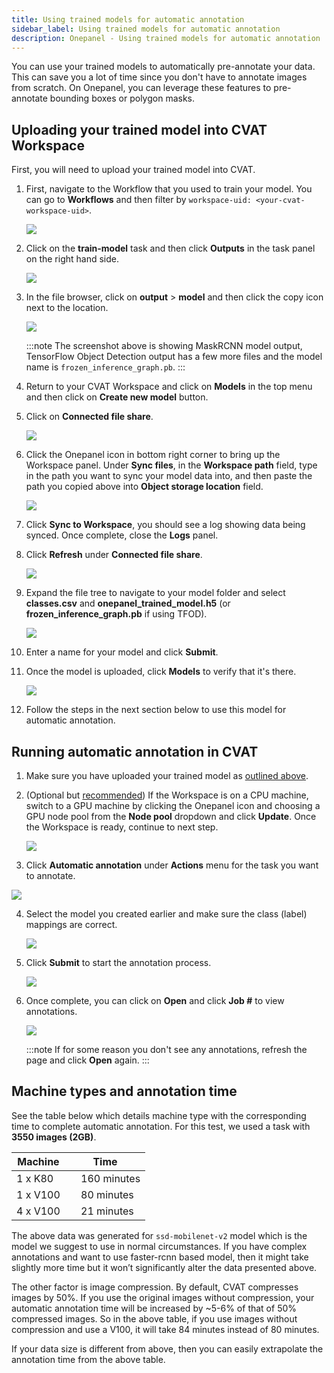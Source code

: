 ```yaml
---
title: Using trained models for automatic annotation
sidebar_label: Using trained models for automatic annotation
description: Onepanel - Using trained models for automatic annotation
---
```


You can use your trained models to automatically pre-annotate your data. This can save you a lot of time since you don't have to annotate images from scratch. On Onepanel, you can leverage these features to pre-annotate bounding boxes or polygon masks.

## Uploading your trained model into CVAT Workspace

First, you will need to upload your trained model into CVAT.

1. First, navigate to the Workflow that you used to train your model. You can go to **Workflows** and then filter by `workspace-uid: <your-cvat-workspace-uid>`.

    ![](../../../static/img/automatic-annotation-131131.png)

2. Click on the **train-model** task and then click **Outputs** in the task panel on the right hand side.

    ![](../../../static/img/automatic-annotation-130955.png)

3. In the file browser, click on **output** > **model** and then click the copy icon next to the location.

    ![](../../../static/img/automatic-annotation-131405.png)

    :::note
    The screenshot above is showing MaskRCNN model output, TensorFlow Object Detection output has a few more files and the model name is `frozen_inference_graph.pb`.
    :::

4. Return to your CVAT Workspace and click on **Models** in the top menu and then click on **Create new model** button.

5. Click on **Connected file share**.

    ![](../../../static/img/quickstart-212157.png)
  
6. Click the Onepanel icon in bottom right corner to bring up the Workspace panel. Under **Sync files**, in the **Workspace path** field, type in the path you want to sync your model data into, and then paste the path you copied above into **Object storage location** field.

    ![](../../../static/img/automatic-annotation-142205.png)

7. Click **Sync to Workspace**, you should see a log showing data being synced. Once complete, close the **Logs** panel.

8. Click **Refresh** under **Connected file share**.

    ![](../../../static/img/automatic-annotation-142859.png)

9.  Expand the file tree to navigate to your model folder and select **classes.csv** and **onepanel_trained_model.h5** (or **frozen_inference_graph.pb** if using TFOD).

    ![](../../../static/img/automatic-annotation-143127.png)

10. Enter a name for your model and click **Submit**.

11. Once the model is uploaded, click **Models** to verify that it's there.

    ![](../../../static/img/automatic-annotation-143520.png)

12. Follow the steps in the next section below to use this model for automatic annotation.

## Running automatic annotation in CVAT

1. Make sure you have uploaded your trained model as [outlined above](#uploading-your-trained-model-into-cvat-workspace).

2. (Optional but [recommended](#machine-types-and-annotation-time)) If the Workspace is on a CPU machine, switch to a GPU machine by clicking the Onepanel icon and choosing a GPU node pool from the **Node pool** dropdown and click **Update**. Once the Workspace is ready, continue to next step.

    ![](../../../static/img/automatic-annotation-155820.png)

3. Click **Automatic annotation** under **Actions** menu for the task you want to annotate. 

  ![](../../../static/img/automatic-annotation-154827.png)

4. Select the model you created earlier and make sure the class (label) mappings are correct.

    ![](../../../static/img/automatic-annotation-155007.png)

5. Click **Submit** to start the annotation process.

    ![](../../../static/img/automatic-annotation-162019.png)

6. Once complete, you can click on **Open** and click **Job #** to view annotations.

    ![](../../../static/img/automatic-annotation-162205.png)

    :::note
    If for some reason you don't see any annotations, refresh the page and click **Open** again.
    :::

## Machine types and annotation time

See the table below which details machine type with the corresponding time to complete automatic annotation. For this test, we used a task with **3550 images (2GB)**.

Machine     | Time     
------------|---------------
1 x K80     | 160 minutes
1 x V100    | 80 minutes
4 x V100    | 21 minutes

The above data was generated for `ssd-mobilenet-v2` model which is the model we suggest to use in normal circumstances. If you have complex annotations and want to use faster-rcnn based model, then it might take slightly more time but it won’t significantly alter the data presented above.

The other factor is image compression. By default, CVAT compresses images by 50%. If you use the original images without compression, your automatic annotation time will be increased by ~5-6% of that of 50% compressed images. So in the above table, if you use images without compression and use a V100, it will take 84 minutes instead of 80 minutes.

If your data size is different from above, then you can easily extrapolate the annotation time from the above table.
